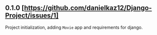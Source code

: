 ## 0.1.0 [https://github.com/danielkaz12/Django-Project/issues/1]

Project initialization, adding `Movie` app and requirements for django.
